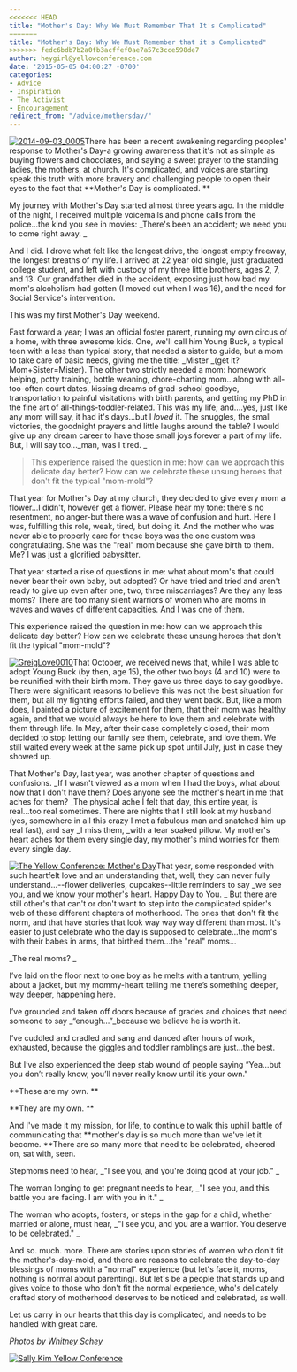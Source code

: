 ```yaml
---
<<<<<<< HEAD
title: "Mother's Day: Why We Must Remember That It's Complicated"
=======
title: "Mother's Day: Why We Must Remember that it's Complicated"
>>>>>>> fedc6bdb7b2a0fb3acffef0ae7a57c3cce598de7
author: heygirl@yellowconference.com
date: '2015-05-05 04:00:27 -0700'
categories:
- Advice
- Inspiration
- The Activist
- Encouragement
redirect_from: "/advice/mothersday/"
---
```


[![2014-09-03_0005](https://yellow-blog-images.imgix.net/2015/04/2014-09-03_0005.jpg)](https://yellow-blog-images.imgix.net/2015/04/2014-09-03_0005.jpg)There
has been a recent awakening regarding peoples' response to Mother's Day-a growing awareness that
it's not as simple as buying flowers and chocolates, and saying a sweet prayer to the standing
ladies, the mothers, at church. It's complicated, and voices are starting speak this truth with more
bravery and challenging people to open their eyes to the fact that **Mother's Day is complicated. **

My journey with Mother's Day started almost three years ago. In the middle of the night, I received
multiple voicemails and phone calls from the police...the kind you see in movies: _There's been an
accident; we need you to come right away. _

And I did. I drove what felt like the longest drive, the longest empty freeway, the longest breaths
of my life. I arrived at 22 year old single, just graduated college student, and left with custody
of my three little brothers, ages 2, 7, and 13\. Our grandfather died in the accident, exposing just
how bad my mom's alcoholism had gotten (I moved out when I was 16), and the need for Social
Service's intervention.

This was my first Mother's Day weekend.

Fast forward a year; I was an official foster parent, running my own circus of a home, with three
awesome kids. One, we'll call him Young Buck, a typical teen with a less than typical story, that
needed a sister to guide, but a mom to take care of basic needs, giving me the title: _Mister _(get
it? Mom+Sister=Mister). The other two strictly needed a mom: homework helping, potty training,
bottle weaning, chore-charting mom...along with all-too-often court dates, kissing dreams of
grad-school goodbye, transportation to painful visitations with birth parents, and getting my PhD in
the fine art of all-things-toddler-related. This was my life; and....yes, just like any mom will
say, it had it's days...but I _loved_ it. The snuggles, the small victories, the goodnight prayers
and little laughs around the table? I would give up any dream career to have those small joys
forever a part of my life. But, I will say too..._man, was I tired. _

> This experience raised the question in me: how can we approach this delicate day better? How can
> we celebrate these unsung heroes that don't fit the typical "mom-mold"?

That year for Mother's Day at my church, they decided to give every mom a flower...I didn't, however
get a flower. Please hear my tone: there's no resentment, no anger-but there was a wave of confusion
and hurt. Here I was, fulfilling this role, weak, tired, but doing it. And the mother who was never
able to properly care for these boys was the one custom was congratulating. She was the "real" mom
because she gave birth to them. Me? I was just a glorified babysitter.

That year started a rise of questions in me: what about mom's that could never bear their own baby,
but adopted? Or have tried and tried and aren't ready to give up even after one, two, three
miscarriages? Are they any less moms? There are too many silent warriors of women who are moms in
waves and waves of different capacities. And I was one of them.

This experience raised the question in me: how can we approach this delicate day better? How can we
celebrate these unsung heroes that don't fit the typical "mom-mold"?

[![GreigLove0010](https://yellow-blog-images.imgix.net/2015/04/GreigLove0010.jpg)](https://yellow-blog-images.imgix.net/2015/04/GreigLove0010.jpg)That
October, we received news that, while I was able to adopt Young Buck (by then, age 15), the other
two boys (4 and 10) were to be reunified with their birth mom. They gave us three days to say
goodbye. There were significant reasons to believe this was not the best situation for them, but all
my fighting efforts failed, and they went back. But, like a mom does, I painted a picture of
excitement for them, that their mom was healthy again, and that we would always be here to love them
and celebrate with them through life. In May, after their case completely closed, their mom decided
to stop letting our family see them, celebrate, and love them. We still waited every week at the
same pick up spot until July, just in case they showed up.

That Mother's Day, last year, was another chapter of questions and confusions. _If I wasn't viewed
as a mom when I had the boys, what about now that I don't have them? Does anyone see the mother's
heart in me that aches for them? _The physical ache I felt that day, this entire year, is real...too
real sometimes. There are nights that I still look at my husband (yes, somewhere in all this crazy I
met a fabulous man and snatched him up real fast), and say _I miss them, _with a tear soaked pillow.
My mother's heart aches for them every single day, my mother's mind worries for them every single
day.

[![The Yellow Conference: Mother's Day ](https://yellow-blog-images.imgix.net/2015/04/2014-09-03_0010.jpg)](https://yellow-blog-images.imgix.net/2015/04/2014-09-03_0010.jpg)That
year, some responded with such heartfelt love and an understanding that, well, they can never fully
understand...--flower deliveries, cupcakes--little reminders to say _we see you, and we know your
mother's heart. Happy Day to You. _ But there are still other's that can't or don't want to step
into the complicated spider's web of these different chapters of motherhood. The ones that don't fit
the norm, and that have stories that look way way way different than most. It's easier to just
celebrate who the day is supposed to celebrate...the mom's with their babes in arms, that birthed
them...the "real" moms...

_The real moms? _

I’ve laid on the floor next to one boy as he melts with a tantrum, yelling about a jacket, but my
mommy-heart telling me there’s something deeper, way deeper, happening here.

I’ve grounded and taken off doors because of grades and choices that need someone to say
\_“enough…”_because we believe he is worth it.

I’ve cuddled and cradled and sang and danced after hours of work, exhausted, because the giggles and
toddler ramblings are just…the best.

But I’ve also experienced the deep stab wound of people saying “Yea…but you don’t really know,
you’ll never really know until it’s your own."

**These are my own. **

**They are my own. **

And I've made it my mission, for life, to continue to walk this uphill battle of communicating that
**mother's day is so much more than we've let it become. **There are so many more that need to be
celebrated, cheered on, sat with, seen.

Stepmoms need to hear, _"I see you, and you're doing good at your job." _

The woman longing to get pregnant needs to hear, _"I see you, and this battle you are facing. I am
with you in it." _

The woman who adopts, fosters, or steps in the gap for a child, whether married or alone, must hear,
_"I see you, and you are a warrior. You deserve to be celebrated." _

And so. much. more. There are stories upon stories of women who don't fit the mother's-day-mold, and
there are reasons to celebrate the day-to-day blessings of moms with a "normal" experience (but
let's face it, moms, nothing is normal about parenting). But let's be a people that stands up and
gives voice to those who don't fit the normal experience, who's delicately crafted story of
motherhood deserves to be noticed and celebrated, as well.

Let us carry in our hearts that this day is complicated, and needs to be handled with great care.

_Photos by [Whitney Schey](http://whitneydarling.com/)_

[![Sally Kim Yellow Conference](https://yellow-blog-images.imgix.net/2015/02/skimbio1.jpg)](http://lettersfromamister.tumblr.com/)
